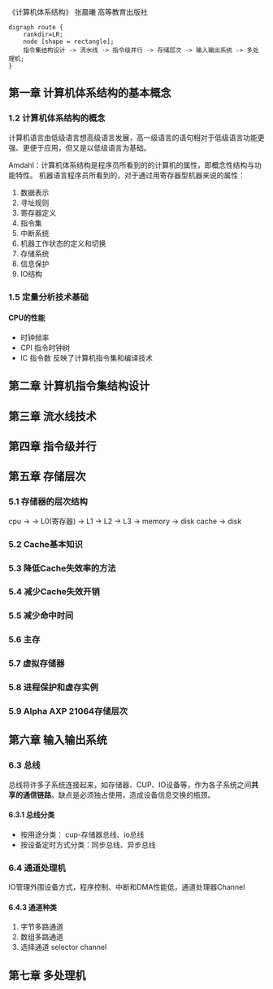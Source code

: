 
《计算机体系结构》 张晨曦 高等教育出版社

```graphviz
digraph route {
    rankdir=LR;
    node [shape = rectangle];
    指令集结构设计 -> 流水线 -> 指令级并行 -> 存储层次 -> 输入输出系统 -> 多处理机;
}
```

## 第一章 计算机体系结构的基本概念

### 1.2 计算机体系结构的概念
计算机语言由低级语言想高级语言发展，高一级语言的语句相对于低级语言功能更强、更便于应用，但又是以低级语言为基础。

Amdahl：计算机体系结构是程序员所看到的的计算机的属性，即概念性结构与功能特性。
机器语言程序员所看到的，对于通过用寄存器型机器来说的属性：
1. 数据表示
2. 寻址规则
3. 寄存器定义
4. 指令集
5. 中断系统
6. 机器工作状态的定义和切换
7. 存储系统
8. 信息保护
9. IO结构

### 1.5 定量分析技术基础
#### CPU的性能
* 时钟频率
* CPI 指令时钟树
* IC 指令数 反映了计算机指令集和编译技术

## 第二章 计算机指令集结构设计

## 第三章 流水线技术

## 第四章 指令级并行

## 第五章 存储层次
### 5.1 存储器的层次结构
cpu -> -> L0(寄存器) -> L1 -> L2 -> L3 -> memory -> disk cache -> disk
### 5.2 Cache基本知识
### 5.3 降低Cache失效率的方法
### 5.4 减少Cache失效开销
### 5.5 减少命中时间
### 5.6 主存
### 5.7 虚拟存储器
### 5.8 进程保护和虚存实例
### 5.9 Alpha AXP 21064存储层次

## 第六章 输入输出系统
### 6.3 总线
总线将许多子系统连接起来，如存储器、CUP、IO设备等，作为各子系统之间**共享的通信链路**。缺点是必须独占使用，造成设备信息交换的瓶颈。
#### 6.3.1 总线分类
* 按用途分类： cup-存储器总线、io总线
* 按设备定时方式分类：同步总线、异步总线
### 6.4 通道处理机
IO管理外围设备方式，程序控制、中断和DMA性能低，通道处理器Channel
#### 6.4.3 通道种类
1. 字节多路通道
2. 数组多路通道
3. 选择通道 selector channel
## 第七章 多处理机